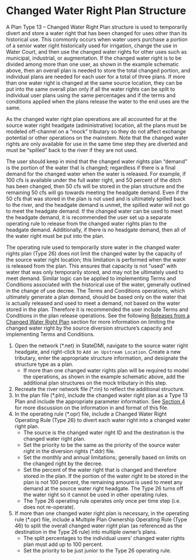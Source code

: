 # Changed Water Right Plan Structure #

A Plan Type 13 – Changed Water Right Plan structure is used to temporarily divert and store a water right that 
has been changed for uses other than its historical use. This commonly occurs when water users purchase a portion 
of a senior water right historically used for irrigation, change the use in Water Court, and then use the changed 
water rights for other uses such as municipal, industrial, or augmentation. If the changed water right is to be 
divided among more than one user, as shown in the example schematic above, then an overall plan is needed to store 
the total changed portion, and individual plans are needed for each user for a total of three plans. If more than 
one water right is changed at the same source location, they can be put into the same overall plan only if all the 
water rights can be split to individual user plans using the same percentages and if the terms and conditions 
applied when the plans release the water to the end uses are the same. 

As the changed water right plan operations are all accounted for at the source water right headgate (administrative) 
location, all the plans must be modeled off-channel on a “mock” tributary so they do not affect exchange potential 
or other operations on the mainstem. Note that the changed water rights are only available for use in the same time 
step they are diverted and must be “spilled” back to the river if they are not used.

The user should keep in mind that the changed water rights plan “demand” is the portion of the water that is changed; 
regardless if there is a final demand for the changed water when the water is released. For example, if 100 cfs is 
available under the full water right, and 50 percent of the ditch has been changed, then 50 cfs will be stored in 
the plan structure and the remaining 50 cfs will go towards meeting the headgate demand. Even if the 50 cfs that 
was stored in the plan is not used and is ultimately spilled back to the river, and the headgate demand is unmet, 
the spilled water will not go to meet the headgate demand. If the changed water can be used to meet the headgate 
demand, it is recommended the user set up a separate operating rule to release from the changed water rights plan 
to the headgate demand. Additionally, if there is no headgate demand, then all of the water right must be put into 
the plan.

The operating rule used to temporarily store water in the changed water rights plan (Type 26) does not limit the 
changed water by the capacity of the source water right location; this limitation is performed when the water is 
released from the plan. This ensures that capacity is not “used” with water that was only temporarily stored, and 
may not be ultimately used to meet demand. Similar logic can be applied to implementing Terms and Conditions associated 
with the historical use of the water, generally outlined in the change of use decree. The Terms and Conditions 
operations, which ultimately generate a plan demand, should be based only on the water that is actually released and 
used to meet a demand, not based on the water stored in the plan. Therefore it is recommended the user include Terms 
and Conditions in the plan release operations. See the following [Releases from a Changed Water Right Plan](../StandardModelingProcedures/7112.md) section for 
more information on limiting the changed water right by the source diversion structure’s capacity and implementing 
Terms and Conditions.

1. Open the network (\*.net) in StateDMI, navigate to the source water right headgate, and right-click to 
`Add an Upstream Location`. Create a new tributary, enter the appropriate structure information, and designate 
the structure type as a plan. 
	* If more than one changed water rights plan will be required to model the operations, as shown in the example 
	schematic above, add the additional plan structures on the mock tributary in this step.
2. Recreate the river network file (\*.rin) to reflect the additional structure.
3. In the plan file (\*.pln), include the changed water right plan as a Type 13 Plan and include the appropriate 
parameter information. See [Section 4](../InputDescription/40.md) for more discussion on the information in and format of this file.
4. In the operating rule (\*.opr) file, include a Changed Water Right Operating Rule (Type 26) to divert each water 
right into a changed water right plan. 
	* The source is the changed water right ID and the destination is the changed water right plan.
	* Set the priority to be the same as the priority of the source water right in the diversion rights (\*.ddr) file.  
	* Set the monthly and annual limitations; generally based on limits on the changed right by the decree.
	* Set the percent of the water right that is changed and therefore stored in the plan. If the portion of the 
	water right to be stored in the plan is not 100 percent, the remaining amount is used to meet any demand at 
	the source water right headgate. The Type 26 turns off the water right so it cannot be used in other operating 
	rules.
	* The Type 26 operating rule operates only once per time step (i.e. does not re-operate).
5. If more than one changed water right plan is necessary, in the operating rule (\*.opr) file, include a Multiple 
Plan Ownership Operating Rule (Type 46) to split the overall changed water right plan (as referenced as the 
destination in the Type 26 rule) into multiple owner’s plans. 
	* The split percentages to the individual users’ changed water rights plan must add up to 100 percent.
	* Set the priority to be just junior to the Type 26 operating rule.
